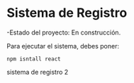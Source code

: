 <h1>Sistema de Registro</h1>

-Estado del proyecto: En construcción.

Para ejecutar el sistema, debes poner:

```npm isntall react```

  sistema de registro 2

